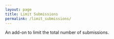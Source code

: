 ```yaml
---
layout: page
title: Limit Submissions
permalink: /limit_submissions/
---
```


An add-on to limit the total number of submissions.

